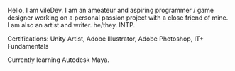 Hello, I am vileDev. I am an ameateur and aspiring programmer / game designer working on a personal passion project with a close friend of mine. I am also an artist and writer.
he/they. INTP. 

Certifications: Unity Artist, Adobe Illustrator, Adobe Photoshop, IT+ Fundamentals

Currently learning Autodesk Maya.
